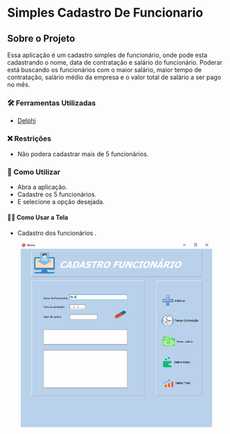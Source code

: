 # Simples Cadastro De Funcionario

##  Sobre o Projeto
Essa aplicação é um cadastro simples de funcionário, onde pode esta cadastrando o nome, data de contratação e salário do funcionário.
Poderar está buscando os funcionários com o maior salário, maior tempo de contratação, salário médio da empresa e o valor total de salário a ser pago no mês.


### 🛠 Ferramentas Utilizadas

- [Delphi](https://www.embarcadero.com/br/products/delphi)

### ❌ Restrições

- Não podera cadastrar mais de 5 funcionários.

### 🤔 Como Utilizar

- Abra a aplicação.
- Cadastre os 5 funcionários. 
- E selecione a opção desejada.

#### 👨‍🏫 Como Usar a Tela

- Cadastro dos funcionários .
<div align="center">
    <img src="Tela.gif"
    alt="Tela" height="425">    
</div>

